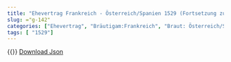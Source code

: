 ```yaml
---
title: "Ehevertrag Frankreich - Österreich/Spanien 1529 (Fortsetzung zu 1526)"
slug: ="g-142"
categories: ["Ehevertrag", "Bräutigam:Frankreich", "Braut: Österreich/Spanien", "Eheschließung vollzogen?:Ja", "verschiedenkonfessionelle Ehe?:Nein", "Dynastie Bräutigam:Valois", "Akteur Bräutigam:Savoyen", "Akteur Braut:Habsburg (Österreich)", "Textbezug?:ja", "Ständisch?:nein", "Ratifikation?:ja", "Sonstiges?:ja", "Bräutigam:Frankreich", "Braut: Österreich/Spanien"]
tags: [ "1529"]
---
```

<!--more-->
{{<v184>}}
[Download Json](/vertraege/vertrag-142.json)